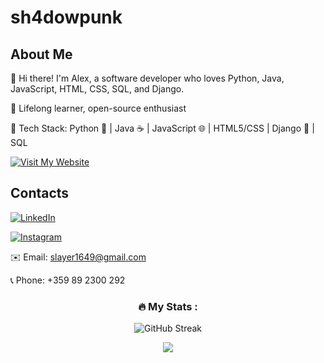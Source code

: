 # **sh4dowpunk**
## About Me

👋 Hi there! I'm Alex, a software developer who loves Python, Java, JavaScript, HTML, CSS, SQL, and Django.

🌱 Lifelong learner, open-source enthusiast

🚀 Tech Stack: Python 🐍 | Java ☕ | JavaScript 🌐 | HTML5/CSS | Django 🎸 | SQL

[![Visit My Website](https://img.shields.io/badge/Visit%20My%20Website-006400?style=for-the-badge&logo=web)](https://sh4dowpunk.github.io/)

## Contacts

[![LinkedIn](https://img.shields.io/badge/LinkedIn-shadowpunk-blue?style=flat-square&logo=linkedin&logoColor=white&link=https://www.linkedin.com/in/shadowpunk/)](https://www.linkedin.com/in/shadowpunk/)     

[![Instagram](https://img.shields.io/badge/Instagram-sh4dowpunk-red?style=flat-square&logo=instagram&logoColor=white&link=https://www.instagram.com/yourusername/)](https://www.instagram.com/sh4dowpunk/)      

✉️ Email: slayer1649@gmail.com      

📞 Phone: +359 89 2300 292   




<div id="stats" align="center">
 
### :fire: My Stats :
![GitHub Streak](http://github-readme-streak-stats.herokuapp.com?user=sh4dowpunk&theme=dark&background=000000)
 
<a href=""> <img align="center" src="https://github-readme-stats-sigma-five.vercel.app/api/top-langs/?username=sh4dowpunk&theme=dark&line_height=40&hide=css"/> </a>
